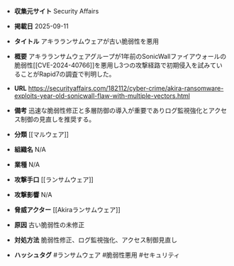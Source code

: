 - **収集元サイト**
Security Affairs

- **掲載日**
2025-09-11

- **タイトル**
アキラランサムウェアが古い脆弱性を悪用

- **概要**
アキラランサムウェアグループが1年前のSonicWallファイアウォールの脆弱性[[CVE-2024-40766]]を悪用し3つの攻撃経路で初期侵入を試みていることがRapid7の調査で判明した。

- **URL**
https://securityaffairs.com/182112/cyber-crime/akira-ransomware-exploits-year-old-sonicwall-flaw-with-multiple-vectors.html

- **備考**
迅速な脆弱性修正と多層防御の導入が重要でありログ監視強化とアクセス制御の見直しを推奨する。

- **分類**
[[マルウェア]]

- **組織名**
N/A

- **業種**
N/A

- **攻撃手口**
[[ランサムウェア]]

- **攻撃影響**
N/A

- **脅威アクター**
[[Akiraランサムウェア]]

- **原因**
古い脆弱性の未修正

- **対処方法**
脆弱性修正、ログ監視強化、アクセス制御見直し

- **ハッシュタグ**
#ランサムウェア #脆弱性悪用 #セキュリティ
